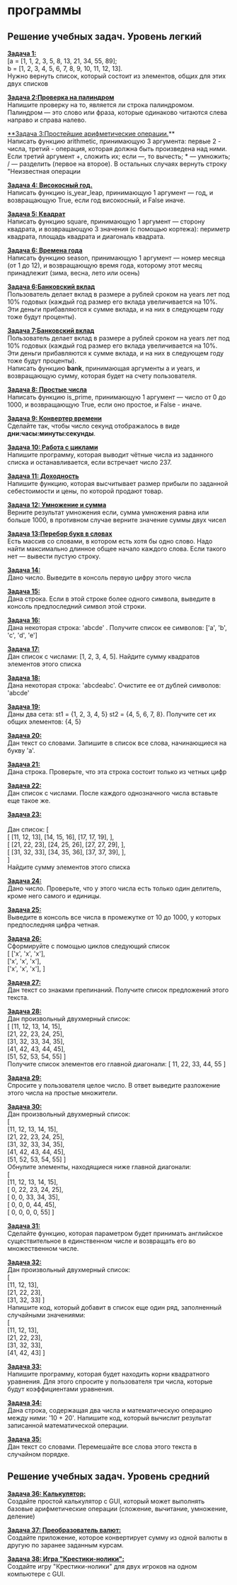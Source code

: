 # программы 
## Решение учебных задач. Уровень легкий
[**Задача 1:**](task1-2.py) <br>[a = [1, 1, 2, 3, 5, 8, 13, 21, 34, 55, 89];<br>
b = [1, 2, 3, 4, 5, 6, 7, 8, 9, 10, 11, 12, 13].<br>
Нужно вернуть список, который состоит из элементов, общих для
этих двух списков

[**Задача 2:Проверка на палиндром**](task1-2.py) <br>
Напишите проверку на то, является ли строка палиндромом.
Палиндром — это слово или фраза, которые одинаково читаются
слева направо и справа налево.


[**Задача 3:Простейшие арифметические операции.](task3-5.py)** <br>
Написать функцию arithmetic, принимающую 3 аргумента: первые 2 -
числа, третий - операция, которая должна быть произведена над
ними. Если третий аргумент +, сложить их; если —, то вычесть; * —
умножить; / — разделить (первое на второе). В остальных случаях
вернуть строку "Неизвестная операции

[**Задача 4: Високосный год.**](task3-5.py)<br>
Написать функцию is_year_leap, принимающую 1 аргумент — год, и
возвращающую True, если год високосный, и False иначе.

[**Задача 5: Квадрат**](task3-5.py)<br>
Написать функцию square, принимающую 1 аргумент — сторону
квадрата, и возвращающую 3 значения (с помощью кортежа):
периметр квадрата, площадь квадрата и диагональ квадрата.

[**Задача 6: Времена года**](task6-8.py)<BR>
Написать функцию season, принимающую 1 аргумент — номер
месяца (от 1 до 12), и возвращающую время года, которому этот
месяц принадлежит (зима, весна, лето или осень)

[**Задача 6:Банковский вклад**](task6-8.py) <br>
Пользователь делает вклад в размере a рублей сроком на years лет
под 10% годовых (каждый год размер его вклада увеличивается на
10%. Эти деньги прибавляются к сумме вклада, и на них в
следующем году тоже будут проценты).

[**Задача 7:Банковский вклад**](task6-8.py) <br>
Пользователь делает вклад в размере a рублей сроком на years лет
под 10% годовых (каждый год размер его вклада увеличивается на
10%. Эти деньги прибавляются к сумме вклада, и на них в
следующем году тоже будут проценты). <br>Написать функцию **bank**, принимающая аргументы a и years, и
возвращающую сумму, которая будет на счету пользователя.


[**Задача 8: Простые числа<br>**](task6-8.py)
Написать функцию is_prime, принимающую 1 аргумент — число от 0
до 1000, и возвращающую True, если оно простое, и False - иначе.

[**Задача 9: Конвертер времени<br>**](task9-12.py)
Сделайте так, чтобы число секунд отображалось в виде
**дни:часы:минуты:секунды**.


[**Задача 10: Работа с циклами<br>**](task9-12.py)
Напишите программу, которая выводит чётные числа из заданного
списка и останавливается, если встречает число 237.

[**Задача 11: Доходность<br>**](task9-12.py)
Напишите функцию, которая высчитывает размер прибыли по
заданной себестоимости и цены, по которой продают товар.

[**Задача 12: Умножение и сумма<br>**](task9-12.py)
Верните результат умножения если, сумма умножения равна или
больше 1000, в противном случае верните значение суммы двух
чисел

[**Задача 13:Перебор букв в словах<br>**](task13-16.py)
Есть массив со словами, в котором есть хотя бы одно слово. Надо
найти максимально длинное общее начало каждого слова. Если
такого нет — вывести пустую строку.

[**Задача 14:<br>**](task13-16.py) Дано число. Выведите в консоль первую цифру этого числа

[**Задача 15:<br>**](task13-16.py)
 Дана строка. Если в этой строке более одного символа,
выведите в консоль предпоследний символ этой строки.

[**Задача 16:<br>**](task13-16.py)  Дана некоторая строка: 'abcde' . Получите список ее
символов: ['a', 'b', 'c', 'd', 'e']

[**Задача 17:<br>**](task17-20.py)Дан список с числами: [1, 2, 3, 4, 5]. Найдите сумму
квадратов элементов этого списка

[**Задача 18:<br>**](task17-20.py)
Дана некоторая строка: 'abcdeabc'. Очистите ее от дублей
символов: 'abcde'

[**Задача 19:<br>**](task17-20.py) 
Даны два сета: st1 = {1, 2, 3, 4, 5} st2 = {4, 5, 6, 7, 8}.
Получите сет их общих элементов: {4, 5}

[**Задача 20:<br>**](task17-20.py) 
Дан текст со словами. Запишите в список все слова,
начинающиеся на букву 'a'.

[**Задача 21:<br>**](task21.py) 
Дана строка. Проверьте, что эта строка состоит только из
четных цифр

[**Задача 22:<br>**](task22-25.py) 
Дан список с числами. После каждого однозначного числа
вставьте еще такое же.

[**Задача 23:<br>**](task22-25.py)  
Дан список:
[<br>
[ [11, 12, 13],
[14, 15, 16],
[17, 17, 19],
],<br>
[
[21, 22, 23],
[24, 25, 26],
[27, 27, 29],
],<br>
[
[31, 32, 33],
[34, 35, 36],
[37, 37, 39], ], 
<br>]<br>
Найдите сумму элементов этого списка

[**Задача 24:<br>**](task22-25.py) 
Дано число. Проверьте, что у этого числа есть только один
делитель, кроме него самого и единицы.

[**Задача 25:<br>**](task22-25.py)
Выведите в консоль все числа в промежутке от 10 до 1000,
у которых предпоследняя цифра четная.

[**Задача 26:<br>**](task26-29.py)
Сформируйте с помощью циклов следующий список
<br>[
['x', 'x', 'x'],<br>
['x', 'x', 'x'],<br>
['x', 'x', 'x'],
]

[**Задача 27:<br>**](task26-29.py) 
Дан текст со знаками препинаний. Получите список
предложений этого текста.

[**Задача 28:<br>**](task26-29.py) 
Дан произвольный двухмерный список:<br>
[
[11, 12, 13, 14, 15],<br>
[21, 22, 23, 24, 25],<br>
[31, 32, 33, 34, 35],<br>
[41, 42, 43, 44, 45],<br>
[51, 52, 53, 54, 55]
]<br>
Получите список элементов его главной диагонали: [ 11, 22, 33,
44, 55 ]

[**Задача 29:<br>**](task26-29.py) 
Спросите у пользователя целое число. В ответ выведите
разложение этого числа на простые множители.

[**Задача 30:<br>**](task30-33.py) 
Дан произвольный двухмерный список:<br>
[<br>
[11, 12, 13, 14, 15],<br>
[21, 22, 23, 24, 25],<br>
[31, 32, 33, 34, 35],<br>
[41, 42, 43, 44, 45],<br>
[51, 52, 53, 54, 55]
]<br>
Обнулите элементы, находящиеся ниже главной диагонали:<br>
[<br>
[11, 12, 13, 14, 15],<br>
[ 0, 22, 23, 24, 25],<br>
[ 0, 0, 33, 34, 35],<br>
[ 0, 0, 0, 44, 45],<br>
[ 0, 0, 0, 0, 55]
]<br>

[**Задача 31:<br>**](task30-33.py)
Сделайте функцию, которая параметром будет принимать
английское существительное в единственном числе и
возвращать его во множественном числе.

[**Задача 32:<br>**](task30-33.py) 
Дан произвольный двухмерный список:<br>
[<br>
[11, 12, 13],<br>
[21, 22, 23],<br>
[31, 32, 33]
]<br>
Напишите код, который добавит в список еще один ряд,
заполненный случайными значениями:<br>
[<br>
[11, 12, 13],<br>
[21, 22, 23],<br>
[31, 32, 33],<br>
[41, 42, 43]
]

[**Задача 33:<br>**](task30-33.py)
Напишите программу, которая будет находить корни
квадратного уравнения. Для этого спросите у пользователя три
числа, которые будут коэффициентами уравнения.

[**Задача 34:<br>**](task34-35.py) 
Дана строка, содержащая два числа и математическую
операцию между ними: '10 + 20'. Напишите код, который
вычислит результат записанной математической операции.

[**Задача 35:<br>**](task34-35.py) 
Дан текст со словами. Перемешайте все слова этого текста
в случайном порядке.

## Решение учебных задач. Уровень средний

[**Задача 36: Калькулятор:**](task36.py) <br>
Создайте простой калькулятор с GUI, который
может выполнять базовые арифметические операции
(сложение, вычитание, умножение, деление)

[**Задача 37: Преобразователь валют:**](task37.py) <br>
Создайте приложение, которое
конвертирует сумму из одной валюты в другую по заранее
заданным курсам.

[**Задача 38: Игра "Крестики-нолики":**](task38.py) <br>
Создайте игру "Крестики-нолики" для двух игроков на одном компьютере с GUI.
